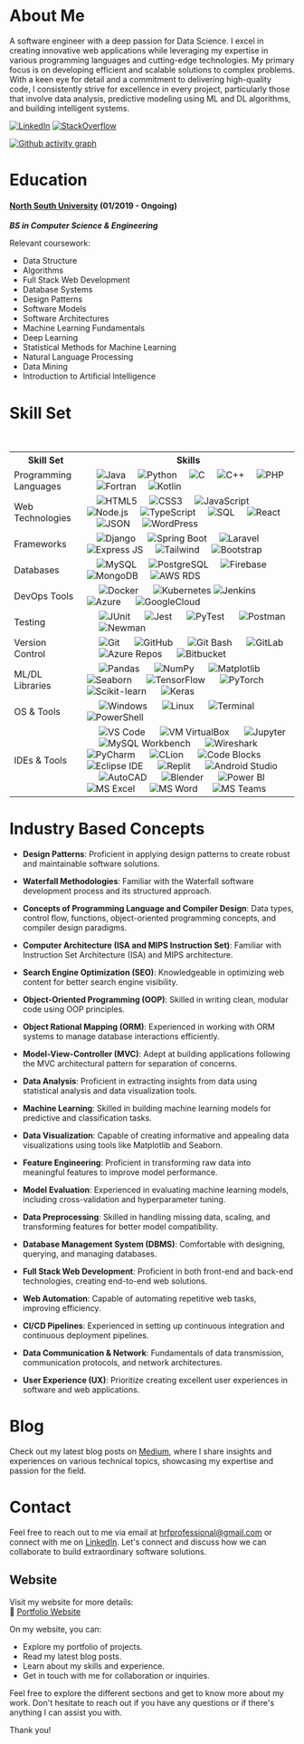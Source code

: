 # About Me

A software engineer with a deep passion for Data Science. I excel in creating innovative web applications while leveraging my expertise in various programming languages and cutting-edge technologies. My primary focus is on developing efficient and scalable solutions to complex problems. With a keen eye for detail and a commitment to delivering high-quality code, I consistently strive for excellence in every project, particularly those that involve data analysis, predictive modeling using ML and DL algorithms, and building intelligent systems.

[![LinkedIn](https://img.shields.io/badge/LinkedIn-Fahim-blue)](https://www.linkedin.com/in/hr-fahim)
[![StackOverflow](https://img.shields.io/badge/StackOverflow-Fahim-orange)](https://stackoverflow.com/users/22147874/habibur-rahaman-fahim)
<!--[![Hackerrank](https://img.shields.io/badge/Hackerrank-Fahim-brightgreen)](https://www.hackerrank.com/hrfprofessional)-->

[![Github activity graph](https://github-readme-activity-graph.vercel.app/graph?username=hr-fahim&theme=react-dark)](https://github.com/hr-fahim/github-readme-activity-graph)

<!--[![Twitter](https://img.shields.io/badge/Twitter-Fahim-blue)](https://twitter.com/Hr_Fahim_)

# Profile Stats

<div align="center">
  <img src="https://github-readme-stats.vercel.app/api?username=HR-Fahim&show=prs_merged_percentage&rank_icon=github&theme=dark" height="200">
</div>
[![Habibur Rahaman Fahim's GitHub Stats](https://github-readme-stats.vercel.app/api?username=HR-Fahim&show=prs_merged_percentage&rank_icon=github&theme=dark)](https://github.com/HR-Fahim/github-readme-stats)
[![Top Langs](https://github-readme-stats.vercel.app/api/top-langs/?username=HR-Fahim&theme=dark&layout=donut)](https://github.com/HR-Fahim/github-readme-stats)
-->

# Education

#### [North South University](http://www.northsouth.edu/) (01/2019 - Ongoing)

*__BS in Computer Science & Engineering__*

Relevant coursework:

- Data Structure
- Algorithms
- Full Stack Web Development
- Database Systems
- Design Patterns
- Software Models
- Software Architectures
- Machine Learning Fundamentals
- Deep Learning
- Statistical Methods for Machine Learning
- Natural Language Processing
- Data Mining
- Introduction to Artificial Intelligence
<!--
# Certifications

- Certification Name - Issuing Organization (MM/YYYY)
- Certification Name - Issuing Organization (MM/YYYY)

# Achievements

- List any notable achievements, awards, or recognitions you have received for your technical contributions or projects.

<div align="center">-->
  
# Skill Set

<table>
 <tr>
  <th>Skill Set</th>
  <th>Skills</th>
 </tr>
 <tr>
  <td>Programming Languages</td>
  <td>
    <img src="https://img.shields.io/badge/java-%23ED8B00.svg?style=for-the-badge&logo=openjdk&logoColor=white" alt="Java">
    <img src="https://img.shields.io/badge/python-3670A0?style=for-the-badge&logo=python&logoColor=ffdd54" alt="Python">
    <img src="https://img.shields.io/badge/c-%2300599C.svg?style=for-the-badge&logo=c&logoColor=white" alt="C">
    <img src="https://img.shields.io/badge/c++-%2300599C.svg?style=for-the-badge&logo=c%2B%2B&logoColor=white" alt="C++">
    <img src="https://img.shields.io/badge/php-%23777BB4.svg?style=for-the-badge&logo=php&logoColor=white" alt="PHP">
    <img src="https://img.shields.io/badge/Fortran-%23734F96.svg?style=for-the-badge&logo=fortran&logoColor=white" alt="Fortran">
    <img src="https://img.shields.io/badge/kotlin-%237F52FF.svg?style=for-the-badge&logo=kotlin&logoColor=white" alt="Kotlin">
  </td>
 </tr>
 <tr>
  <td>Web Technologies</td>
  <td>
    <img src="https://img.shields.io/badge/html5-%23E34F26.svg?style=for-the-badge&logo=html5&logoColor=white" alt="HTML5">
    <img src="https://img.shields.io/badge/css3-%231572B6.svg?style=for-the-badge&logo=css3&logoColor=white" alt="CSS3">
    <img src="https://img.shields.io/badge/javascript-%23323330.svg?style=for-the-badge&logo=javascript&logoColor=%23F7DF1E" alt="JavaScript">
    <img src="https://img.shields.io/badge/node.js-6DA55F?style=for-the-badge&logo=node.js&logoColor=white" alt="Node.js">
    <img src="https://img.shields.io/badge/typescript-%23007ACC.svg?style=for-the-badge&logo=typescript&logoColor=white" alt="TypeScript">
    <img src="https://img.shields.io/badge/SQL-4479A1?style=for-the-badge&logo=sql&logoColor=white" alt="SQL">
    <img src="https://img.shields.io/badge/react-%2320232a.svg?style=for-the-badge&logo=react&logoColor=%2361DAFB" alt="React">
    <img src="https://img.shields.io/badge/JWT-black?style=for-the-badge&logo=JSON%20web%20tokens" alt="JSON">
    <img src="https://img.shields.io/badge/WordPress-%23117AC9.svg?style=for-the-badge&logo=WordPress&logoColor=white" alt="WordPress">
  </td>
 </tr>
 <tr>
  <td>Frameworks</td>
  <td>
    <img src="https://img.shields.io/badge/DJANGO-REST-ff1709?style=for-the-badge&logo=django&logoColor=white&color=ff1709&labelColor=gray" alt="Django">
    <img src="https://img.shields.io/badge/Spring%20Boot-6DB33F?style=for-the-badge&logo=spring-boot&logoColor=white" alt="Spring Boot">
    <img src="https://img.shields.io/badge/laravel-%23FF2D20.svg?style=for-the-badge&logo=laravel&logoColor=white" alt="Laravel">
    <img src="https://img.shields.io/badge/express.js-%23404d59.svg?style=for-the-badge&logo=express&logoColor=%2361DAFB" alt="Express JS">
    <img src="https://img.shields.io/badge/tailwindcss-%2338B2AC.svg?style=for-the-badge&logo=tailwind-css&logoColor=white" alt="Tailwind">
    <img src="https://img.shields.io/badge/bootstrap-%238511FA.svg?style=for-the-badge&logo=bootstrap&logoColor=white" alt="Bootstrap">
  </td>
 </tr>
 <tr>
  <td>Databases</td>
  <td>
    <img src="https://img.shields.io/badge/mysql-4479A1.svg?style=for-the-badge&logo=mysql&logoColor=white" alt="MySQL">
    <img src="https://img.shields.io/badge/postgres-%23316192.svg?style=for-the-badge&logo=postgresql&logoColor=white" alt="PostgreSQL">
    <img src="https://img.shields.io/badge/Firebase-FFCA28?style=for-the-badge&logo=firebase&logoColor=black" alt="Firebase">
    <img src="https://img.shields.io/badge/MongoDB-%234ea94b.svg?style=for-the-badge&logo=mongodb&logoColor=white" alt="MongoDB">
    <img src="https://img.shields.io/badge/AWS%20RDS-232F3E?style=for-the-badge&logo=amazon-aws&logoColor=white" alt="AWS RDS">
  </td>
 </tr>
 <tr>
  <td>DevOps Tools</td>
  <td>
     <img src="https://img.shields.io/badge/docker-%230db7ed.svg?style=for-the-badge&logo=docker&logoColor=white" alt="Docker">
     <img src="https://img.shields.io/badge/kubernetes-%23326ce5.svg?style=for-the-badge&logo=kubernetes&logoColor=white" alt="Kubernetes">
    <img src="https://img.shields.io/badge/Jenkins-D24939?style=for-the-badge&logo=jenkins&logoColor=white" alt="Jenkins">
     <img src="https://img.shields.io/badge/azure-%230072C6.svg?style=for-the-badge&logo=microsoftazure&logoColor=white" alt="Azure">
     <img src="https://img.shields.io/badge/GoogleCloud-%234285F4.svg?style=for-the-badge&logo=google-cloud&logoColor=white" alt="GoogleCloud">
  </td>
 </tr>
 <tr>
  <td>Testing</td>
  <td>
     <img src="https://img.shields.io/badge/JUnit-25A162?style=for-the-badge&logo=junit&logoColor=white" alt="JUnit">
     <img src="https://img.shields.io/badge/Jest-C21325?style=for-the-badge&logo=jest&logoColor=white" alt="Jest">
     <img src="https://img.shields.io/badge/PyTest-0A9EDC?style=for-the-badge&logo=pytest&logoColor=white" alt="PyTest">
     <img src="https://img.shields.io/badge/Postman-FF6C37?style=for-the-badge&logo=postman&logoColor=white" alt="Postman">
     <img src="https://img.shields.io/badge/Newman-FF6C37?style=for-the-badge&logo=postman&logoColor=white" alt="Newman">
  </td>
 </tr>
 <tr>
  <td>Version Control</td>
  <td>
     <img src="https://img.shields.io/badge/Git-F05032?style=for-the-badge&logo=git&logoColor=white" alt="Git">
     <img src="https://img.shields.io/badge/GitHub-181717?style=for-the-badge&logo=github&logoColor=white" alt="GitHub">
     <img src="https://img.shields.io/badge/Git%20Bash-4EAA25?style=for-the-badge&logo=git&logoColor=white" alt="Git Bash">
     <img src="https://img.shields.io/badge/GitLab-FCA121?style=for-the-badge&logo=gitlab&logoColor=white" alt="GitLab">
     <img src="https://img.shields.io/badge/Azure%20Repos-0078D4?style=for-the-badge&logo=azure-devops&logoColor=white" alt="Azure Repos">
     <img src="https://img.shields.io/badge/Bitbucket-0052CC?style=for-the-badge&logo=bitbucket&logoColor=white" alt="Bitbucket">
  </td>
 </tr>
 <tr>
  <td>ML/DL Libraries</td>
  <td>
     <img src="https://img.shields.io/badge/Pandas-150458?style=for-the-badge&logo=pandas&logoColor=white" alt="Pandas">
     <img src="https://img.shields.io/badge/NumPy-013243?style=for-the-badge&logo=numpy&logoColor=white" alt="NumPy">
     <img src="https://img.shields.io/badge/Matplotlib-%23ffffff.svg?style=for-the-badge&logo=Matplotlib&logoColor=black" alt="Matplotlib">
     <img src="https://img.shields.io/badge/Seaborn-4EAE53?style=for-the-badge&logo=seaborn&logoColor=white" alt="Seaborn">
     <img src="https://img.shields.io/badge/TensorFlow-FF6F00?style=for-the-badge&logo=tensorflow&logoColor=white" alt="TensorFlow">
     <img src="https://img.shields.io/badge/PyTorch-EE4C2C?style=for-the-badge&logo=pytorch&logoColor=white" alt="PyTorch">
     <img src="https://img.shields.io/badge/Scikit--learn-F7931E?style=for-the-badge&logo=scikit-learn&logoColor=white" alt="Scikit-learn">
     <img src="https://img.shields.io/badge/Keras-D00000?style=for-the-badge&logo=keras&logoColor=white" alt="Keras">
  </td>
 </tr>
 <tr>
  <td>OS & Tools</td>
  <td>
     <img src="https://img.shields.io/badge/Windows-0078D6?style=for-the-badge&logo=windows&logoColor=white" alt="Windows">
     <img src="https://img.shields.io/badge/Linux-FCC624?style=for-the-badge&logo=linux&logoColor=black" alt="Linux">
     <img src="https://img.shields.io/badge/Windows%20Terminal-%234D4D4D.svg?style=for-the-badge&logo=windows-terminal&logoColor=white" alt="Terminal">
    <img src="https://img.shields.io/badge/PowerShell-%235391FE.svg?style=for-the-badge&logo=powershell&logoColor=white" alt="PowerShell">
  </td>
 </tr>
 <tr>
  <td>IDEs & Tools</td>
  <td>
     <img src="https://img.shields.io/badge/Visual%20Studio%20Code-0078d7.svg?style=for-the-badge&logo=visual-studio-code&logoColor=white" alt="VS Code">
     <img src="https://img.shields.io/badge/VM%20VirtualBox-183A61?style=for-the-badge&logo=virtualbox&logoColor=white" alt="VM VirtualBox">
     <img src="https://img.shields.io/badge/Jupyter-F37626?style=for-the-badge&logo=jupyter&logoColor=white" alt="Jupyter">
     <img src="https://img.shields.io/badge/MySQL%20Workbench-4479A1?style=for-the-badge&logo=mysql&logoColor=white" alt="MySQL Workbench">
     <img src="https://img.shields.io/badge/Wireshark-1679A7?style=for-the-badge&logo=wireshark&logoColor=white" alt="Wireshark">
     <img src="https://img.shields.io/badge/pycharm-143?style=for-the-badge&logo=pycharm&logoColor=black&color=black&labelColor=green" alt="PyCharm">
     <img src="https://img.shields.io/badge/CLion-000000?style=for-the-badge&logo=clion&logoColor=white" alt="CLion">
     <img src="https://img.shields.io/badge/Code%20Blocks-2B7489?style=for-the-badge&logo=codeblocks&logoColor=white" alt="Code Blocks">
     <img src="https://img.shields.io/badge/Eclipse%20IDE-2C2255?style=for-the-badge&logo=eclipse-ide&logoColor=white" alt="Eclipse IDE">
     <img src="https://img.shields.io/badge/Replit-DD1200?style=for-the-badge&logo=Replit&logoColor=white" alt="Replit">
     <img src="https://img.shields.io/badge/android%20studio-346ac1?style=for-the-badge&logo=android%20studio&logoColor=white" alt="Android Studio">
     <img src="https://img.shields.io/badge/AutoCAD-CA1D42?style=for-the-badge&logo=autodesk-autocad&logoColor=white" alt="AutoCAD">
     <img src="https://img.shields.io/badge/Blender-F5792A?style=for-the-badge&logo=blender&logoColor=white" alt="Blender">
     <img src="https://img.shields.io/badge/Power%20BI-F2C811?style=for-the-badge&logo=powerbi&logoColor=black" alt="Power BI">
     <img src="https://img.shields.io/badge/MS%20Excel-217346?style=for-the-badge&logo=microsoft-excel&logoColor=white" alt="MS Excel">
     <img src="https://img.shields.io/badge/MS%20Word-2B579A?style=for-the-badge&logo=microsoft-word&logoColor=white" alt="MS Word">
     <img src="https://img.shields.io/badge/MS%20Teams-6264A7?style=for-the-badge&logo=microsoft-teams&logoColor=white" alt="MS Teams">
  </td>
 </tr>
</table>

<!--# Projects

#### Project 1: [Project Name](https://github.com/yourname/project1)

A comprehensive description of the project, highlighting its purpose, key features, and the technologies employed. Include any notable achievements or challenges faced during development.

#### Project 2: [Project Name](https://github.com/yourname/project2)

Provide a detailed overview of the project, emphasizing its objective, noteworthy functionalities, and the technologies utilized. Discuss any significant outcomes or lessons learned during the project's implementation.

#### Project 3: [Project Name](https://github.com/yourname/project3)

Present an in-depth explanation of the project, focusing on its goals, standout features, and the technologies applied. Discuss the impact or significance of the project within its respective domain.
</div>-->

# Industry Based Concepts

- **Design Patterns**: Proficient in applying design patterns to create robust and maintainable software solutions.

- **Waterfall Methodologies**: Familiar with the Waterfall software development process and its structured approach.

- **Concepts of Programming Language and Compiler Design**: Data types, control flow, functions, object-oriented programming concepts, and compiler design paradigms.

- **Computer Architecture (ISA and MIPS Instruction Set)**: Familiar with Instruction Set Architecture (ISA) and MIPS architecture.

- **Search Engine Optimization (SEO)**: Knowledgeable in optimizing web content for better search engine visibility.

- **Object-Oriented Programming (OOP)**: Skilled in writing clean, modular code using OOP principles.

- **Object Rational Mapping (ORM)**: Experienced in working with ORM systems to manage database interactions efficiently.

- **Model-View-Controller (MVC)**: Adept at building applications following the MVC architectural pattern for separation of concerns.

- **Data Analysis**: Proficient in extracting insights from data using statistical analysis and data visualization tools.

- **Machine Learning**: Skilled in building machine learning models for predictive and classification tasks.

<!--- **Python**: Experienced in using Python for data manipulation, analysis, and machine learning, utilizing libraries such as NumPy, pandas, and scikit-learn.-->

- **Data Visualization**: Capable of creating informative and appealing data visualizations using tools like Matplotlib and Seaborn.

- **Feature Engineering**: Proficient in transforming raw data into meaningful features to improve model performance.

- **Model Evaluation**: Experienced in evaluating machine learning models, including cross-validation and hyperparameter tuning.

<!--- **Deep Learning**: Familiar with deep learning concepts and frameworks such as TensorFlow and PyTorch.-->

- **Data Preprocessing**: Skilled in handling missing data, scaling, and transforming features for better model compatibility.

- **Database Management System (DBMS)**: Comfortable with designing, querying, and managing databases.

- **Full Stack Web Development**: Proficient in both front-end and back-end technologies, creating end-to-end web solutions.

- **Web Automation**: Capable of automating repetitive web tasks, improving efficiency.

- **CI/CD Pipelines**: Experienced in setting up continuous integration and continuous deployment pipelines.

- **Data Communication & Network**: Fundamentals of data transmission, communication protocols, and network architectures.

- **User Experience (UX)**: Prioritize creating excellent user experiences in software and web applications.

# Blog

Check out my latest blog posts on [Medium](https://hrfprofessional.medium.com), where I share insights and experiences on various technical topics, showcasing my expertise and passion for the field.

# Contact

Feel free to reach out to me via email at [hrfprofessional@gmail.com](mailto:hrfprofessional@gmail.com) or connect with me on [LinkedIn](https://www.linkedin.com/in/hr-fahim). Let's connect and discuss how we can collaborate to build extraordinary software solutions.

## Website

Visit my website for more details:<br> 
🔗 [Portfolio Website](https://hr-fahim.github.io)

On my website, you can:

- Explore my portfolio of projects.
- Read my latest blog posts.
- Learn about my skills and experience.
- Get in touch with me for collaboration or inquiries.

Feel free to explore the different sections and get to know more about my work. Don't hesitate to reach out if you have any questions or if there's anything I can assist you with.

Thank you!


